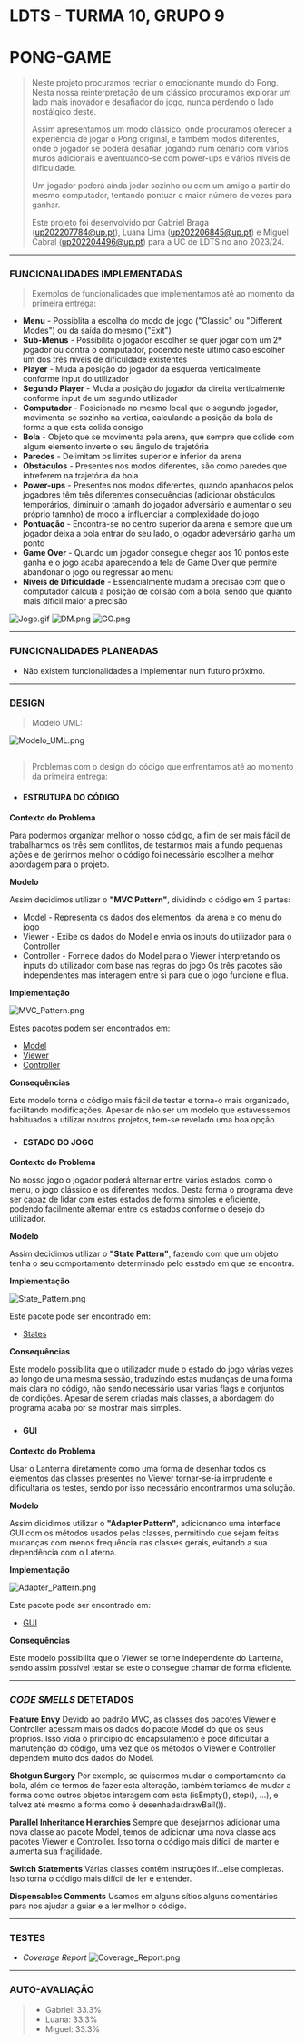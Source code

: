 # LDTS - TURMA 10, GRUPO 9 
# PONG-GAME

> Neste projeto procuramos recriar o emocionante mundo do Pong.
> Nesta nossa reinterpretação de um clássico procuramos explorar um lado mais inovador e desafiador do jogo, nunca perdendo o lado nostálgico deste.
> 
> Assim apresentamos um modo clássico, onde procuramos oferecer a experiência de jogar o Pong original, e também modos diferentes, onde o jogador se poderá desafiar, jogando num cenário com vários muros adicionais e aventuando-se com power-ups e vários níveis de dificuldade.
> 
> Um jogador poderá ainda jodar sozinho ou com um amigo a partir do mesmo computador, tentando pontuar o maior número de vezes para ganhar. 
> 
> 
> Este projeto foi desenvolvido por Gabriel Braga (up202207784@up.pt), Luana Lima (up202206845@up.pt) e Miguel Cabral (up202204496@up.pt) para a UC de LDTS no ano 2023/24.


-----
### FUNCIONALIDADES IMPLEMENTADAS

> Exemplos de funcionalidades que implementamos até ao momento da primeira entrega:

- **Menu** - Possiblita a escolha do modo de jogo ("Classic" ou "Different Modes") ou da saída do mesmo ("Exit")
- **Sub-Menus** - Possibilita o jogador escolher se quer jogar com um 2º jogador ou contra o computador, podendo neste último caso escolher um dos três níveis de dificuldade existentes
- **Player** - Muda a posição do jogador da esquerda verticalmente conforme input do utilizador
- **Segundo Player** - Muda a posição do jogador da direita verticalmente conforme input de um segundo utilizador
- **Computador** - Posicionado no mesmo local que o segundo jogador, movimenta-se sozinho na vertica, calculando a posição da bola de forma a que esta colida consigo
- **Bola** - Objeto que se movimenta pela arena, que sempre que colide com algum elemento inverte o seu ângulo de trajetória
- **Paredes** - Delimitam os limites superior e inferior da arena
- **Obstáculos** - Presentes nos modos diferentes, são como paredes que intreferem na trajetória da bola
- **Power-ups** - Presentes nos modos diferentes, quando apanhados pelos jogadores têm três diferentes consequências (adicionar obstáculos temporários, diminuir o tamanh do jogador adversário e aumentar o seu próprio tamnho) de modo a influenciar a complexidade do jogo
- **Pontuação** - Encontra-se no centro superior da arena e sempre que um jogador deixa a bola entrar do seu lado, o jogador adeversário ganha um ponto
- **Game Over** - Quando um jogador consegue chegar aos 10 pontos este ganha e o jogo acaba aparecendo a tela de Game Over que permite abandonar o jogo ou regressar ao menu
- **Níveis de Dificuldade** - Essencialmente mudam a precisão com que o computador calcula a posição de colisão com a bola, sendo que quanto mais difícil maior a precisão

![Jogo.gif](Jogo.gif)
![DM.png](DM.png)
![GO.png](GO.png)



-----
### FUNCIONALIDADES PLANEADAS

- Não existem funcionalidades a implementar num futuro próximo.


-----
### DESIGN

> Modelo UML:

![Modelo_UML.png](Modelo_UML.png)
##

> Problemas com o design do código que enfrentamos até ao momento da primeira entrega:

####
- #### ESTRUTURA DO CÓDIGO

**Contexto do Problema**

Para podermos organizar melhor o nosso código, a fim de ser mais fácil de trabalharmos os três sem conflitos, de testarmos mais a fundo pequenas ações e de gerirmos melhor o código foi necessário escolher a melhor abordagem para o projeto.


**Modelo**

Assim decidimos utilizar o **"MVC Pattern"**, dividindo o código em 3 partes:
   - Model - Representa os dados dos elementos, da arena e do menu do jogo
   - Viewer - Exibe os dados do Model e envia os inputs do utilizador para o Controller
   - Controller - Fornece dados do Model para o Viewer interpretando os inputs do utilizador com base nas regras do jogo
Os três pacotes são independentes mas interagem entre si para que o jogo funcione e flua.


**Implementação**

![MVC_Pattern.png](MVC_Pattern.png)

Estes pacotes podem ser encontrados em:
   - [Model](../src/main/java/com/mlg/pong/model)
   - [Viewer](../src/main/java/com/mlg/pong/viewer)
   - [Controller](../src/main/java/com/mlg/pong/controller)


**Consequências**

Este modelo torna o código mais fácil de testar e torna-o mais organizado, facilitando modificações. Apesar de não ser um modelo que estavessemos habituados a utilizar noutros projetos, tem-se revelado uma boa opção. 

###
- #### ESTADO DO JOGO

**Contexto do Problema**

No nosso jogo o jogador poderá alternar entre vários estados, como o menu, o jogo clássico e os diferentes modos. Desta forma o programa deve ser capaz de lidar com estes estados de forma simples e eficiente, podendo facilmente alternar entre os estados conforme o desejo do utilizador. 


**Modelo**

Assim decidimos utilizar o **"State Pattern"**, fazendo com que um objeto tenha o seu comportamento determinado pelo esstado em que se encontra.


**Implementação**

![State_Pattern.png](State_Pattern.png)

Este pacote pode ser encontrado em:
- [States](../src/main/java/com/mlg/pong/states)


**Consequências**

Este modelo possibilita que o utilizador mude o estado do jogo várias vezes ao longo de uma mesma sessão, traduzindo estas mudanças de uma forma mais clara no código, não sendo necessário usar várias flags e conjuntos de condições. Apesar de serem criadas mais classes, a abordagem do programa acaba por se mostrar mais simples.


###
- #### GUI

**Contexto do Problema**

Usar o Lanterna diretamente como uma forma de desenhar todos os elementos das classes presentes no Viewer tornar-se-ia imprudente e dificultaria os testes, sendo por isso necessário encontrarmos uma solução.


**Modelo**

Assim dicidimos utilizar o **"Adapter Pattern"**, adicionando uma interface GUI com os métodos usados pelas classes, permitindo que sejam feitas mudanças com menos frequência nas classes gerais, evitando a sua dependência com o Laterna.


**Implementação**

![Adapter_Pattern.png](Adapter_Pattern.png)

Este pacote pode ser encontrado em:
- [GUI](../src/main/java/com/mlg/pong/gui)


**Consequências**

Este modelo possibilita que o Viewer se torne independente do Lanterna, sendo assim possível testar se este o consegue chamar de forma eficiente.



-----
### *CODE SMELLS* DETETADOS

**Feature Envy**
Devido ao padrão MVC, as classes dos pacotes Viewer e Controller acessam mais os dados do pacote Model do que os seus próprios. Isso viola o princípio do encapsulamento e pode dificultar a manutenção do código, uma vez que os métodos o Viewer e Controller dependem muito dos dados do Model.

**Shotgun Surgery**
Por exemplo, se quisermos mudar o comportamento da bola, além de termos de fazer esta alteração, também teriamos de mudar a forma como outros objetos interagem com esta (isEmpty(), step(), ...), e talvez até mesmo a forma como é desenhada(drawBall()). 

**Parallel Inheritance Hierarchies**
Sempre que desejarmos adicionar uma nova classe ao pacote Model, temos de adicionar uma nova classe aos pacotes Viewer e Controller. Isso torna o código mais difícil de manter e aumenta sua fragilidade.

**Switch Statements**
Várias classes contêm instruções if...else complexas. Isso torna o código mais difícil de ler e entender.

**Dispensables Comments** 
Usamos em alguns sítios alguns comentários para nos ajudar a guiar e a ler melhor o código.



-----
### TESTES

- *Coverage Report*
![Coverage_Report.png](Tests.png)


-----
### AUTO-AVALIAÇÃO

> - Gabriel: 33.3%
> - Luana: 33.3%
> - Miguel: 33.3%
